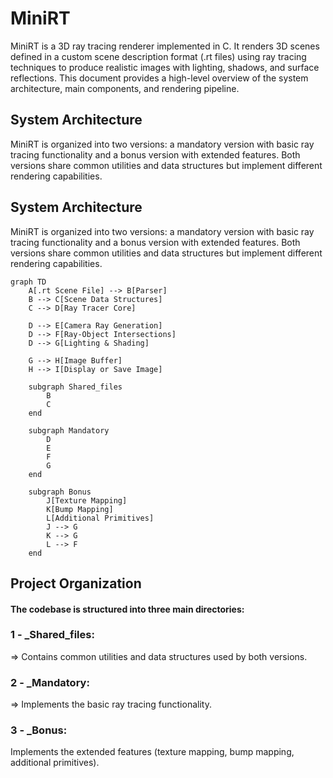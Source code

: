 
# MiniRT

MiniRT is a 3D ray tracing renderer implemented in C. It renders 3D scenes defined in a custom scene description format (.rt files) using ray tracing techniques to produce realistic images with lighting, shadows, and surface reflections. This document provides a high-level overview of the system architecture, main components, and rendering pipeline.

## System Architecture

MiniRT is organized into two versions: a mandatory version with basic ray tracing functionality and a bonus version with extended features. Both versions share common utilities and data structures but implement different rendering capabilities.

## System Architecture

MiniRT is organized into two versions: a mandatory version with basic ray tracing functionality and a bonus version with extended features. Both versions share common utilities and data structures but implement different rendering capabilities.

```mermaid
graph TD
    A[.rt Scene File] --> B[Parser]
    B --> C[Scene Data Structures]
    C --> D[Ray Tracer Core]
    
    D --> E[Camera Ray Generation]
    D --> F[Ray-Object Intersections]
    D --> G[Lighting & Shading]
    
    G --> H[Image Buffer]
    H --> I[Display or Save Image]

    subgraph Shared_files
        B
        C
    end

    subgraph Mandatory
        D
        E
        F
        G
    end

    subgraph Bonus
        J[Texture Mapping]
        K[Bump Mapping]
        L[Additional Primitives]
        J --> G
        K --> G
        L --> F
    end
```

## Project Organization

#### The codebase is structured into three main directories:

### 1 -  _Shared_files:
=> Contains common utilities and data structures used by both versions.
### 2 -  _Mandatory:
=> Implements the basic ray tracing functionality.
### 3 - _Bonus: 
Implements the extended features (texture mapping, bump mapping, additional primitives).
